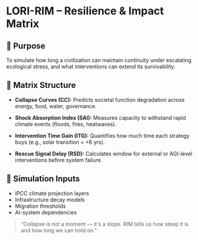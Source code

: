 # LORI-RIM – Resilience & Impact Matrix

## 🧭 Purpose

To simulate how long a civilization can maintain continuity under escalating ecological stress, and what interventions can extend its survivability.

## 🧮 Matrix Structure

- **Collapse Curves (CC):**
Predicts societal function degradation across energy, food, water, governance.

- **Shock Absorption Index (SAI):**
Measures capacity to withstand rapid climate events (floods, fires, heatwaves).

- **Intervention Time Gain (ITG):**
Quantifies how much time each strategy buys (e.g., solar transition = +6 yrs).

- **Rescue Signal Delay (RSD):**
Calculates window for external or AGI-level interventions before system failure.

## 🧪 Simulation Inputs

- IPCC climate projection layers
- Infrastructure decay models
- Migration thresholds
- AI-system dependencies

> “Collapse is not a moment — it's a slope. RIM tells us how steep it is and how long we can hold on.”
